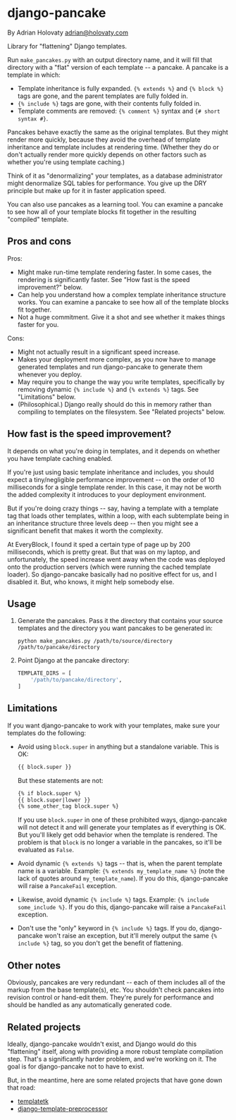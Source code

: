 # django-pancake

By Adrian Holovaty <adrian@holovaty.com>

Library for "flattening" Django templates.

Run `make_pancakes.py` with an output directory name, and it will fill
that directory with a "flat" version of each template -- a pancake. A
pancake is a template in which:

-   Template inheritance is fully expanded. `{% extends %}` and
    `{% block %}` tags are gone, and the parent templates are fully
    folded in.
-   `{% include %}` tags are gone, with their contents fully folded in.
-   Template comments are removed: `{% comment %}` syntax and
    `{# short syntax #}`.

Pancakes behave exactly the same as the original templates. But they
might render more quickly, because they avoid the overhead of template
inheritance and template includes at rendering time. (Whether they do or
don't actually render more quickly depends on other factors such as
whether you're using template caching.)

Think of it as "denormalizing" your templates, as a database
administrator might denormalize SQL tables for performance. You give up
the DRY principle but make up for it in faster application speed.

You can also use pancakes as a learning tool. You can examine a pancake
to see how all of your template blocks fit together in the resulting
"compiled" template.

## Pros and cons

Pros:

-   Might make run-time template rendering faster. In some cases, the
    rendering is significantly faster. See "How fast is the speed
    improvement?" below.
-   Can help you understand how a complex template inheritance structure
    works. You can examine a pancake to see how all of the template
    blocks fit together.
-   Not a huge commitment. Give it a shot and see whether it makes
    things faster for you.

Cons:

-   Might not actually result in a significant speed increase.
-   Makes your deployment more complex, as you now have to manage
    generated templates and run django-pancake to generate them whenever
    you deploy.
-   May require you to change the way you write templates, specifically
    by removing dynamic `{% include %}` and `{% extends %}` tags. See
    "Limitations" below.
-   (Philosophical.) Django really should do this in memory rather than
    compiling to templates on the filesystem. See "Related projects"
    below.

## How fast is the speed improvement?

It depends on what you're doing in templates, and it depends on whether
you have template caching enabled.

If you're just using basic template inheritance and includes, you
should expect a tiny/negligible performance improvement -- on the order
of 10 milliseconds for a single template render. In this case, it may
not be worth the added complexity it introduces to your deployment
environment.

But if you're doing crazy things -- say, having a template with a
template tag that loads other templates, within a loop, with each
subtemplate being in an inheritance structure three levels deep -- then
you might see a significant benefit that makes it worth the complexity.

At EveryBlock, I found it sped a certain type of page up by 200
milliseconds, which is pretty great. But that was on my laptop, and
unfortunately, the speed increase went away when the code was deployed
onto the production servers (which were running the cached template
loader). So django-pancake basically had no positive effect for us, and
I disabled it. But, who knows, it might help somebody else.

## Usage

1.  Generate the pancakes. Pass it the directory that contains your
    source templates and the directory you want pancakes to be generated
    in:
    ```shell
    python make_pancakes.py /path/to/source/directory /path/to/pancake/directory
    ```
2.  Point Django at the pancake directory:
    ```python
    TEMPLATE_DIRS = [
        '/path/to/pancake/directory',
    ]
    ```

## Limitations

If you want django-pancake to work with your templates, make sure your
templates do the following:

-   Avoid using `block.super` in anything but a standalone variable.
    This is OK:

    ```html
    {{ block.super }}
    ```

    But these statements are not:

    ```html
    {% if block.super %}
    {{ block.super|lower }}
    {% some_other_tag block.super %}
    ```

    If you use `block.super` in one of these prohibited ways,
    django-pancake will not detect it and will generate your templates
    as if everything is OK. But you'll likely get odd behavior when the
    template is rendered. The problem is that `block` is no longer a
    variable in the pancakes, so it'll be evaluated as `False`.

-   Avoid dynamic `{% extends %}` tags -- that is, when the parent
    template name is a variable. Example:
    `{% extends my_template_name %}` (note the lack of quotes around
    `my_template_name`). If you do this, django-pancake will raise a
    `PancakeFail` exception.

-   Likewise, avoid dynamic `{% include %}` tags. Example:
    `{% include some_include %}`. If you do this, django-pancake will
    raise a `PancakeFail` exception.

-   Don't use the "only" keyword in `{% include %}` tags. If you do,
    django-pancake won't raise an exception, but it'll merely output
    the same `{% include %}` tag, so you don't get the benefit of
    flattening.

## Other notes

Obviously, pancakes are very redundant -- each of them includes all of
the markup from the base template(s), etc. You shouldn't check pancakes
into revision control or hand-edit them. They're purely for performance
and should be handled as any automatically generated code.

## Related projects

Ideally, django-pancake wouldn't exist, and Django would do this
"flattening" itself, along with providing a more robust template
compilation step. That's a significantly harder problem, and we're
working on it. The goal is for django-pancake not to have to exist.

But, in the meantime, here are some related projects that have gone down
that road:

-   [templatetk](https://github.com/mitsuhiko/templatetk/)
-   [django-template-preprocessor](https://github.com/citylive/django-template-preprocessor/)
